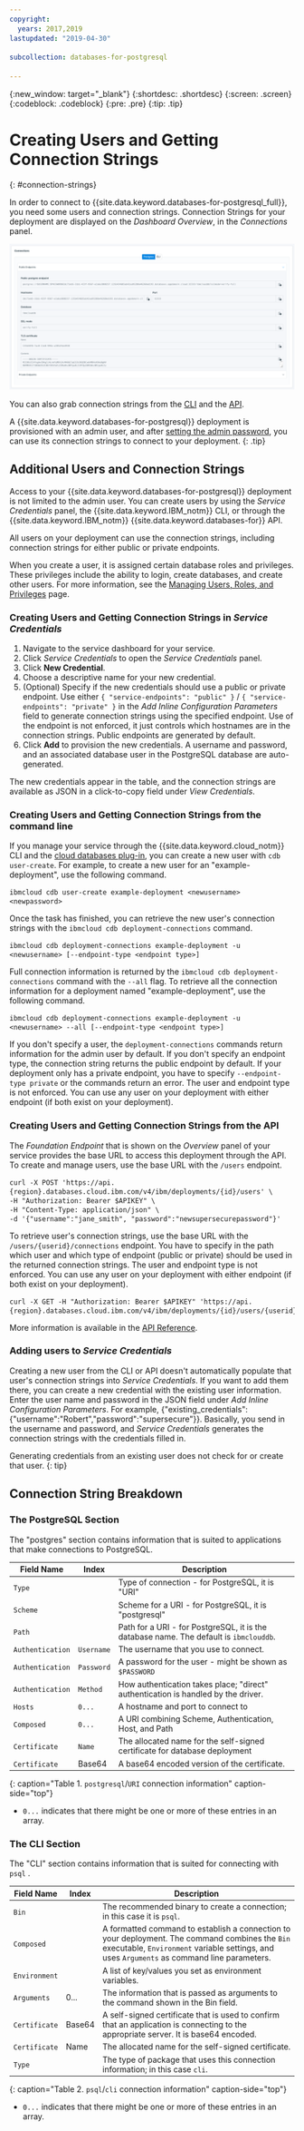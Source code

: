 ```yaml
---
copyright:
  years: 2017,2019
lastupdated: "2019-04-30"

subcollection: databases-for-postgresql

---
```


{:new_window: target="_blank"}
{:shortdesc: .shortdesc}
{:screen: .screen}
{:codeblock: .codeblock}
{:pre: .pre}
{:tip: .tip}


# Creating Users and Getting Connection Strings
{: #connection-strings}

In order to connect to {{site.data.keyword.databases-for-postgresql_full}}, you need some users and connection strings. Connection Strings for your deployment are displayed on the _Dashboard Overview_, in the _Connections_ panel. 

![Connections panel on the Dashboard Overview](images/connections_panel.png)

You can also grab connection strings from the [CLI](/docs/databases-cli-plugin?topic=cloud-databases-cli-cdb-reference#deployment-connections) and the [API](https://{DomainName}/apidocs/cloud-databases-api#discover-connection-information-for-a-deployment-f-e81026). 

A {{site.data.keyword.databases-for-postgresql}} deployment is provisioned with an admin user, and after [setting the admin password](/docs/services/databases-for-postgresql?topic=databases-for-postgresql-admin-password), you can use its connection strings to connect to your deployment.
{: .tip}

## Additional Users and Connection Strings

Access to your {{site.data.keyword.databases-for-postgresql}} deployment is not limited to the admin user. You can create users by using the _Service Credentials_ panel, the {{site.data.keyword.IBM_notm}} CLI, or through the {{site.data.keyword.IBM_notm}} {{site.data.keyword.databases-for}} API. 

All users on your deployment can use the connection strings, including connection strings for either public or private endpoints.

When you create a user, it is assigned certain database roles and privileges. These privileges include the ability to login, create databases, and create other users. For more information, see the [Managing Users, Roles, and Privileges](/docs/services/databases-for-postgresql?topic=databases-for-postgresql-user-management) page.

### Creating Users and Getting Connection Strings in _Service Credentials_

1. Navigate to the service dashboard for your service.
2. Click _Service Credentials_ to open the _Service Credentials_ panel.
3. Click **New Credential**.
4. Choose a descriptive name for your new credential. 
5. (Optional) Specify if the new credentials should use a public or private endpoint. Use either `{ "service-endpoints": "public" }` / `{ "service-endpoints": "private" }` in the _Add Inline Configuration Parameters_ field to generate connection strings using the specified endpoint. Use of the endpoint is not enforced, it just controls which hostnames are in the connection strings. Public endpoints are generated by default.
6. Click **Add** to provision the new credentials. A username and password, and an associated database user in the PostgreSQL database are auto-generated.

The new credentials appear in the table, and the connection strings are available as JSON in a click-to-copy field under _View Credentials_.

### Creating Users and Getting Connection Strings from the command line

If you manage your service through the {{site.data.keyword.cloud_notm}} CLI and the [cloud databases plug-in](/docs/cli/reference/ibmcloud?topic=cloud-cli-install-ibmcloud-cli), you can create a new user with `cdb user-create`. For example, to create a new user for an "example-deployment", use the following command.
```
ibmcloud cdb user-create example-deployment <newusername> <newpassword>
```

Once the task has finished, you can retrieve the new user's connection strings with the `ibmcloud cdb deployment-connections` command.
```
ibmcloud cdb deployment-connections example-deployment -u <newusername> [--endpoint-type <endpoint type>]
```

Full connection information is returned by the `ibmcloud cdb deployment-connections` command with the `--all` flag. To retrieve all the connection information for a deployment named  "example-deployment", use the following command.
```
ibmcloud cdb deployment-connections example-deployment -u <newusername> --all [--endpoint-type <endpoint type>]
```

If you don't specify a user, the `deployment-connections` commands return information for the admin user by default. If you don't specify an endpoint type, the connection string returns the public endpoint by default. If your deployment only has a private endpoint, you have to specify `--endpoint-type private` or the commands return an error. The user and endpoint type is not enforced. You can use any user on your deployment with either endpoint (if both exist on your deployment).

### Creating Users and Getting Connection Strings from the API

The _Foundation Endpoint_ that is shown on the _Overview_ panel of your service provides the base URL to access this deployment through the API. To create and manage users, use the base URL with the `/users` endpoint.
```
curl -X POST 'https://api.{region}.databases.cloud.ibm.com/v4/ibm/deployments/{id}/users' \
-H "Authorization: Bearer $APIKEY" \
-H "Content-Type: application/json" \
-d '{"username":"jane_smith", "password":"newsupersecurepassword"}'
```

To retrieve user's connection strings, use the base URL with the `/users/{userid}/connections` endpoint. You have to specify in the path which user and which type of endpoint (public or private) should be used in the returned connection strings. The user and endpoint type is not enforced. You can use any user on your deployment with either endpoint (if both exist on your deployment).
```
curl -X GET -H "Authorization: Bearer $APIKEY" 'https://api.{region}.databases.cloud.ibm.com/v4/ibm/deployments/{id}/users/{userid}/connections/{endpoint_type}'
```

More information is available in the [API Reference](https://{DomainName}/apidocs/cloud-databases-api).

### Adding users to _Service Credentials_

Creating a new user from the CLI or API doesn't automatically populate that user's connection strings into _Service Credentials_. If you want to add them there, you can create a new credential with the existing user information. Enter the user name and password in the JSON field under _Add Inline Configuration Parameters_. For example, {"existing_credentials":{"username":"Robert","password":"supersecure"}}. Basically, you send in the username and password, and _Service Credentials_ generates the connection strings with the credentials filled in.

Generating credentials from an existing user does not check for or create that user. {: tip}

## Connection String Breakdown

### The PostgreSQL Section

The "postgres" section contains information that is suited to applications that make connections to PostgreSQL.

Field Name|Index|Description
----------|-----|-----------
`Type`||Type of connection - for PostgreSQL, it is "URI"
`Scheme`||Scheme for a URI - for PostgreSQL, it is "postgresql"
`Path`||Path for a URI - for PostgreSQL, it is the database name. The default is `ibmclouddb`.
`Authentication`|`Username`|The username that you use to connect.
`Authentication`|`Password`|A password for the user - might be shown as `$PASSWORD`
`Authentication`|`Method`|How authentication takes place; "direct" authentication is handled by the driver.
`Hosts`|`0...`|A hostname and port to connect to
`Composed`|`0...`|A URI combining Scheme, Authentication, Host, and Path
`Certificate`|`Name`|The allocated name for the self-signed certificate for database deployment
`Certificate`|Base64|A base64 encoded version of the certificate.
{: caption="Table 1. `postgresql`/`URI` connection information" caption-side="top"}

* `0...` indicates that there might be one or more of these entries in an array.

### The CLI Section

The "CLI" section contains information that is suited for connecting with `psql` .

Field Name|Index|Description
----------|-----|-----------
`Bin`||The recommended binary to create a connection; in this case it is `psql`.
`Composed`||A formatted command to establish a connection to your deployment. The command combines the `Bin` executable, `Environment` variable settings, and uses `Arguments` as command line parameters.
`Environment`||A list of key/values you set as environment variables.
`Arguments`|0...|The information that is passed as arguments to the command shown in the Bin field.
`Certificate`|Base64|A self-signed certificate that is used to confirm that an application is connecting to the appropriate server. It is base64 encoded.
`Certificate`|Name|The allocated name for the self-signed certificate.
`Type`||The type of package that uses this connection information; in this case `cli`. 
{: caption="Table 2. `psql`/`cli` connection information" caption-side="top"}

* `0...` indicates that there might be one or more of these entries in an array.

